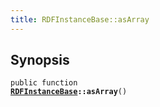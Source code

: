 ```yaml
---
title: RDFInstanceBase::asArray
---
```


## Synopsis

<code>public function <b><a href="RDFInstanceBase">RDFInstanceBase</a>::asArray</b>()</code>

